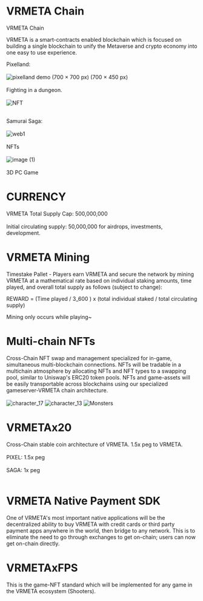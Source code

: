 # VRMETA Chain
VRMETA Chain

VRMETA is a smart-contracts enabled blockchain which is focused on building a single blockchain to unify the Metaverse and crypto economy
into one easy to use experience.

Pixelland: <br></br>
![pixelland demo (700 × 700 px) (700 × 450 px)](https://user-images.githubusercontent.com/102953797/161655700-94ab5d15-e535-4dfa-9b8a-a064a2b549fe.gif)<br></br>
Fighting in a dungeon.<br></br>
![NFT](https://user-images.githubusercontent.com/102953797/161655916-90d0faf9-aab8-40de-89bc-567c7886ced8.png)<br></br>

Samurai Saga:  <br></br>
![web1](https://user-images.githubusercontent.com/102953797/162388944-85d0ab27-014e-412d-b4ae-6c0f2cd17d58.png) <br></br>
NFTs <br></br>
![image (1)](https://user-images.githubusercontent.com/102953797/162389148-3300578c-5fc9-469a-ac6f-3d12ecbb357d.png) <br></br>
3D PC Game



# CURRENCY 
VRMETA
Total Supply Cap: 500,000,000 <br></br>
Initial circulating supply: 50,000,000 for airdrops, investments, development.

# VRMETA Mining
Timestake Pallet - Players earn VRMETA and secure the network by mining VRMETA at a mathematical rate based on individual staking amounts,
time played, and overall total supply as follows (subject to change): 

REWARD = (Time played / 3_600 ) x (total individual staked / total circulating supply)

Mining only occurs while playing~

# Multi-chain NFTs
Cross-Chain NFT swap and management specialized for in-game, simultaneous multi-blockchain connections.
NFTs will be tradable in a multichain atmosphere by allocating NFTs and NFT types to a swapping pool, similar to Uniswap's ERC20 token pools.
NFTs and game-assets will be easily transportable across blockchains using our specialized gameserver-VRMETA chain architecture.<br></br>
![character_17](https://user-images.githubusercontent.com/102953797/161655854-32d2a5a7-8d87-4c40-8d3f-9c8f1b21a95c.png)
![character_13](https://user-images.githubusercontent.com/102953797/161655860-d454ff7b-335c-4629-b2ef-31879e460e84.png)
![Monsters](https://user-images.githubusercontent.com/102953797/161656166-e81aadea-2d8d-42c8-b7df-9e9a954939e7.png)



# VRMETAx20 
Cross-Chain stable coin architecture of VRMETA.  1.5x peg to VRMETA.<br></br>
PIXEL: 1.5x peg<br></br>
SAGA: 1x peg<br></br>

# VRMETA Native Payment SDK
One of VRMETA's most important native applications will be the decentralized ability to buy VRMETA with credit cards or third party
payment apps anywhere in the world, then bridge to any network.  This is to eliminate the need to go through exchanges to get on-chain; 
users can now get on-chain directly.

# VRMETAxFPS
This is the game-NFT standard which will be implemented for any game in the VRMETA ecosystem (Shooters).
